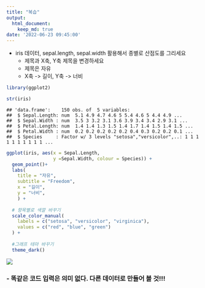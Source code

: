 ```yaml
---
title: "복습"
output:
  html_document:
    keep_md: true
date: '2022-06-23 09:45:00'
---
```



- iris 데이터, sepal.length, sepal.width 활용해서 종별로 산점도를 그리세요
  + 제목과 X축, Y축 제목을 변경하세요
  + 제목은 자유
  + X축 -> 길이, Y축 -> 너비



```r
library(ggplot2)

str(iris)
```

```
## 'data.frame':	150 obs. of  5 variables:
##  $ Sepal.Length: num  5.1 4.9 4.7 4.6 5 5.4 4.6 5 4.4 4.9 ...
##  $ Sepal.Width : num  3.5 3 3.2 3.1 3.6 3.9 3.4 3.4 2.9 3.1 ...
##  $ Petal.Length: num  1.4 1.4 1.3 1.5 1.4 1.7 1.4 1.5 1.4 1.5 ...
##  $ Petal.Width : num  0.2 0.2 0.2 0.2 0.2 0.4 0.3 0.2 0.2 0.1 ...
##  $ Species     : Factor w/ 3 levels "setosa","versicolor",..: 1 1 1 1 1 1 1 1 1 1 ...
```

```r
ggplot(iris, aes(x = Sepal.Length, 
                 y =Sepal.Width, colour = Species)) +
  geom_point()+
  labs(
    title = "자유",
    subtitle = "Freedom",
    x = "길이",
    y = "너비",
    ) +
  
  # 항목별로 색깔 바꾸기
  scale_color_manual(    
    labels = c("setosa", "versicolor", "virginica"),
    values = c("red", "blue", "green")
  ) +
  
  #그래프 테마 바꾸기
  theme_dark()
```

![](/images/0623/unnamed-chunk-1-1.png)<!-- -->


### - 똑같은 코드 입력은 의미 없다. 다른 데이터로 만들어 볼 것!!!   
<br><br>
